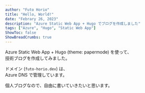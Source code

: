 ```yaml
---
author: "Futo Horio"
title: "Hello, World!"
date: "Febrary 26, 2023"
description: "Azure Static Web App + Hugo でブログを作成しました"
tags: ["Azure", "Hugo", "Static Web App"]
ShowToc: false
ShowBreadCrumbs: true
---
```


Azure Static Web App + Hugo (theme: papermode) を使って、  
技術ブログを作成してみました。

ドメイン (```futo-horio.dev```) は、  
Azure DNS で管理しています。

個人ブログなので、自由に書いていきたいと思います。
